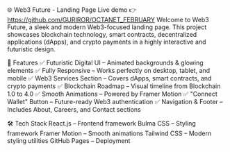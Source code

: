 🌐 Web3 Future - Landing Page 
Live demo  👉 https://github.com/GURIROR/OCTANET_FEBRUARY
Welcome to Web3 Future, a sleek and modern Web3-focused landing page. This project showcases blockchain technology, smart contracts, decentralized applications (dApps), and crypto payments in a highly interactive and futuristic design.


📌 Features
✅ Futuristic Digital UI – Animated backgrounds & glowing elements
✅ Fully Responsive – Works perfectly on desktop, tablet, and mobile
✅ Web3 Services Section – Covers dApps, smart contracts, and crypto payments
✅ Blockchain Roadmap – Visual timeline from Blockchain 1.0 to 4.0
✅ Smooth Animations – Powered by Framer Motion
✅ "Connect Wallet" Button – Future-ready Web3 authentication
✅ Navigation & Footer – Includes About, Careers, and Contact sections

🛠 Tech Stack
React.js – Frontend framework
Bulma CSS – Styling framework
Framer Motion – Smooth animations
Tailwind CSS – Modern styling utilities
GitHub Pages – Deployment









